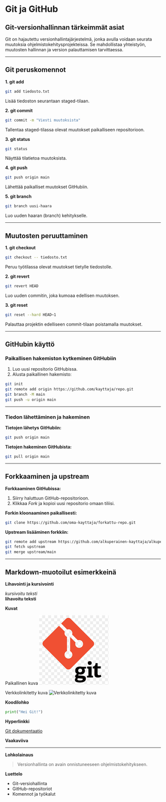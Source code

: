 # Git ja GitHub

## Git-versionhallinnan tärkeimmät asiat
Git on hajautettu versionhallintajärjestelmä, jonka avulla voidaan seurata muutoksia ohjelmistokehitysprojekteissa. Se mahdollistaa yhteistyön, muutosten hallinnan ja version palauttamisen tarvittaessa.

---

## Git peruskomennot

**1. git add**

```bash
git add tiedosto.txt
```
Lisää tiedoston seurantaan staged-tilaan.

**2. git commit**

```bash
git commit -m "Viesti muutoksista"
```
Tallentaa staged-tilassa olevat muutokset paikalliseen repositorioon.

**3. git status**

```bash
git status
```
Näyttää tilatietoa muutoksista.

**4. git push**

```bash
git push origin main
```
Lähettää paikalliset muutokset GitHubiin.

**5. git branch**

```bash
git branch uusi-haara
```
Luo uuden haaran (branch) kehitykselle.

---

## Muutosten peruuttaminen

**1. git checkout**

```bash
git checkout -- tiedosto.txt
```
Peruu työtilassa olevat muutokset tietylle tiedostolle.

**2. git revert**

```bash
git revert HEAD
```
Luo uuden commitin, joka kumoaa edellisen muutoksen.

**3. git reset**

```bash
git reset --hard HEAD~1
```
Palauttaa projektin edelliseen commit-tilaan poistamalla muutokset.

---

## GitHubin käyttö

### Paikallisen hakemiston kytkeminen GitHubiin

1. Luo uusi repositorio GitHubissa.
2. Alusta paikallinen hakemisto:

```bash
git init
git remote add origin https://github.com/kayttaja/repo.git
git branch -M main
git push -u origin main
```

---

### Tiedon lähettäminen ja hakeminen

**Tietojen lähetys GitHubiin:**

```bash
git push origin main
```

**Tietojen hakeminen GitHubista:**

```bash
git pull origin main
```

---

## Forkkaaminen ja upstream

**Forkkaaminen GitHubissa:**

1. Siirry haluttuun GitHub-repositorioon.
2. Klikkaa *Fork* ja kopioi uusi repositorio omaan tiliisi.

**Forkin kloonaaminen paikallisesti:**

```bash
git clone https://github.com/oma-kayttaja/forkattu-repo.git
```

**Upstream lisääminen forkkiin:**

```bash
git remote add upstream https://github.com/alkuperainen-kayttaja/alkuperainen-repo.git
git fetch upstream
git merge upstream/main
```

---

## Markdown-muotoilut esimerkkeinä

**Lihavointi ja kursivointi**

*kursivoitu teksti*  
**lihavoitu teksti**  

**Kuvat**


Paikallinen kuva
![Paikallinen kuva](git-logo.png)

Verkkolinkitetty kuva
![Verkkolinkitetty kuva](https://git-scm.com/images/logo@2x.png)

**Koodilohko**

```python
print("Hei Git!")
```

**Hyperlinkki**

[Git dokumentaatio](https://git-scm.com/doc)

**Vaakaviiva**

---

**Lohkolainaus**

> Versionhallinta on avain onnistuneeseen ohjelmistokehitykseen.

**Luettelo**

- Git-versiohallinta
- GitHub-repositoriot
- Komennot ja työkalut

